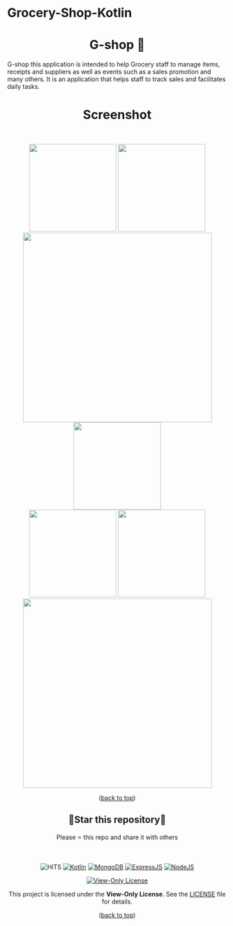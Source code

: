 # Grocery-Shop-Kotlin

<div id="top"></div>
<h1 align="center"> G-shop 📱 </h1>
G-shop this application is intended to help Grocery staff to manage items, receipts and suppliers as well as events such as a sales promotion and many others. It is an application that helps staff to track sales and facilitates daily tasks.
<br/>
<h1 align="center"> Screenshot </h1>
<br/>


<p align=center>
    <div align="center">
     <img  width = "200px" src ="https://github.com/dhiaeddine-bouslimi-esprit-tn/Grocery-Shop-Kotlin/assets/64777337/bda001a6-186d-4eb0-9f1c-35c21fa55f4c"/>
      <img  width = "200px" src="https://github.com/dhiaeddine-bouslimi-esprit-tn/Grocery-Shop-Kotlin/assets/64777337/63ccf7e9-de1c-452d-a91f-2b78e2c047c7" />
      <img  height="433px" src="https://github.com/dhiaeddine-bouslimi-esprit-tn/Grocery-Shop-Kotlin/assets/64777337/896b0a0e-cdea-4a2e-bb41-f8e647a18c09"/>
      <img  width = "200px" src ="https://github.com/dhiaeddine-bouslimi-esprit-tn/Grocery-Shop-Kotlin/assets/64777337/47de61d6-c859-46b5-a043-74adf8dcd604"/>
      <br>
     <img  width = "200px" src ="https://github.com/dhiaeddine-bouslimi-esprit-tn/Grocery-Shop-Kotlin/assets/64777337/e4ac6794-733f-482a-8858-2d93ae9c5f81"/>
      <img  width = "200px" src="https://github.com/dhiaeddine-bouslimi-esprit-tn/Grocery-Shop-Kotlin/assets/64777337/de93863e-745e-4654-ae65-60d555167ebf" />
      <img  height="433px" src="https://github.com/dhiaeddine-bouslimi-esprit-tn/Grocery-Shop-Kotlin/assets/64777337/61f47556-003c-4242-9023-15881804d913"/>
    </div>
</p>

<p align="center">(<a href="#top">back to top</a>)</p>

<div align=center>

<h2>🌟Star this repository🌟</h2>

Please ⭐️ this repo and share it with others

</div>

<br>

<div align=center>

![HITS](https://hits.seeyoufarm.com/api/count/incr/badge.svg?url=https://github.com/yassindaboussi/Discovery-Android&count_bg=#79C83D&title_bg=#555555&icon=&icon_color=#E7E7E7&title=PAGE+VIEWS&edge_flat=false)
[![Kotlin](https://img.shields.io/badge/Kotlin-blueviolet.svg)](https://kotlinlang.org)
[![MongoDB](https://img.shields.io/badge/MongoDB-brightgreen.svg)](https://mongodb.com)
[![ExpressJS](https://img.shields.io/badge/ExpressJs-orange.svg)](https://expressjs.com)
[![NodeJS](https://img.shields.io/badge/ExpressJs-brightgreen.svg)](https://nodejs.org)
    

  
    
[![View-Only License](https://img.shields.io/badge/License-View--Only-red.svg?style=flat-square)](LICENSE.md)

This project is licensed under the **View-Only License**. See the [LICENSE](LICENSE) file for details.


</p>

</div>

<p align="center">(<a href="#top">back to top</a>)</p>
